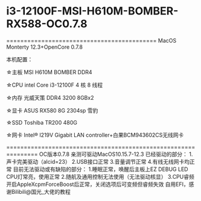 # i3-12100F-MSI-H610M-BOMBER-RX588-OC0.7.8
===========================================
MacOS Monterty 12.3+OpenCore 0.7.8   

本机配置：      

☆主板 MSI H610M BOMBER DDR4   

☆CPU intel Core i3-12100F 4 核 8 线程   

☆内存 光威天策 DDR4 3200 8GBx2   

☆显卡 ASUS RX580 8G 2304sp 雪豹   

☆SSD Toshiba TR200 480G   

☆网卡	Intel® I219V Gigabit LAN controller+白果BCM943602CS无线网卡     

===============================================================
OC版本0.7.8 亲测可驱动MacOS10.15.7-12.3
已经驱动的部分：
1.声卡完美驱动（alcid=23）
2.USB接口正常
3.音量调节正常
4.有线无线网卡均正常
目前无法驱动或有缺陷的部分：
1.睡眠正常，唤醒后主板上EZ DEBUG LED CPU灯常亮，使用正常
2.随航及通用控制无法使用（无法驱动核显）
3.CPU睿频开启AppleXcpmForceBoost后正常，关闭选项后可变频但睿频失效
自用EFI，感谢Bilibili@国光_大佬的教程
